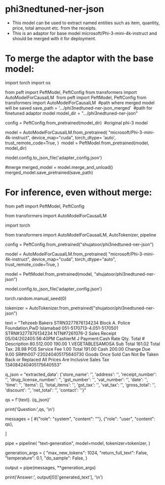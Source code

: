 # phi3nedtuned-ner-json
- This model can be used to extract named entities such as item, quantity, price, total amount etc. from the receipts.
- This is an adaptor for base model microsoft/Phi-3-mini-4k-instruct and should be merged with it for deployment.

# To merge the adaptor with the base model:

import torch
import os

from peft import PeftModel, PeftConfig
from transformers import AutoModelForCausalLM
​
from peft import PeftModel, PeftConfig
from transformers import AutoModelForCausalLM
​
#path where merged model will be saved
save_path = '.../phi3nedtuned-ner-json_merged'
​
#path for finetuned adaptor model
model_dir = ".../phi3nedtuned-ner-json"

config = PeftConfig.from_pretrained(model_dir)
​
#original phi-3 model

model = AutoModelForCausalLM.from_pretrained(
"microsoft/Phi-3-mini-4k-instruct",
device_map="cuda",
torch_dtype= 'auto',
trust_remote_code=True,
)
​
model = PeftModel.from_pretrained(model, model_dir)

model.config.to_json_file('adapter_config.json')

#merge
merged_model = model.merge_and_unload()
merged_model.save_pretrained(save_path)


# For inference, even without merge:
  
from peft import PeftModel, PeftConfig

from transformers import AutoModelForCausalLM

import torch

from transformers import AutoModelForCausalLM, AutoTokenizer, pipeline

config = PeftConfig.from_pretrained("shujatoor/phi3nedtuned-ner-json")

model = AutoModelForCausalLM.from_pretrained(
    "microsoft/Phi-3-mini-4k-instruct", 
    device_map="cuda", 
    torch_dtype="auto", 
    trust_remote_code=True, 
)

model = PeftModel.from_pretrained(model, "shujatoor/phi3nedtuned-ner-json")

model.config.to_json_file('adapter_config.json')


torch.random.manual_seed(0)

tokenizer = AutoTokenizer.from_pretrained("shujatoor/phi3nedtuned-ner-json")


text = "Tehzeeb Bakers STRN3277876134234 Block A. Police Foundation,PwD Islamabad 051-5170713-4.051-5170501 STRN#3277876134234 NTN#7261076-2 Sales Receipt 05/04/202405:56:40PM CashierM J Payment:Cash Rate Qty. Total # Descriptlon 80.512.000 190.00 1.VEGETABLESAMOSA Sub Total 161.02 Total Tax: 28.98 POS Service Fee 1.00 Total 191.00 Cash 200.00 Change Due 9.00 SR#th007-220240405175640730 Goods Once Sold Can Not Be Taken Back or Replaced All Prices Are Inclusive Sales Tax 134084240405175640553"

q_json = "extracted_data': {'store_name': '', 'address': '', 'receipt_number': '', 'drug_license_number': '', 'gst_number': '', 'vat_number': '', 'date': '', 'time': '', 'items': [], 'total_items': '', 'gst_tax': '', 'vat_tax': '', 'gross_total': '', 'discount': '', 'net_total': '', 'contact': ''}"

qs = f'{text}. {q_json}'

print('Question:',qs, '\n')

messages = [
    #{"role": "system", "content": ""},
    {"role": "user", "content": qs},

]

pipe = pipeline(
    "text-generation",
    model=model,
    tokenizer=tokenizer,
)

generation_args = {
    "max_new_tokens": 1024,
    "return_full_text": False,
    "temperature": 0.1,
    "do_sample": False,
}

output = pipe(messages, **generation_args)

print('Answer:', output[0]['generated_text'], '\n')

